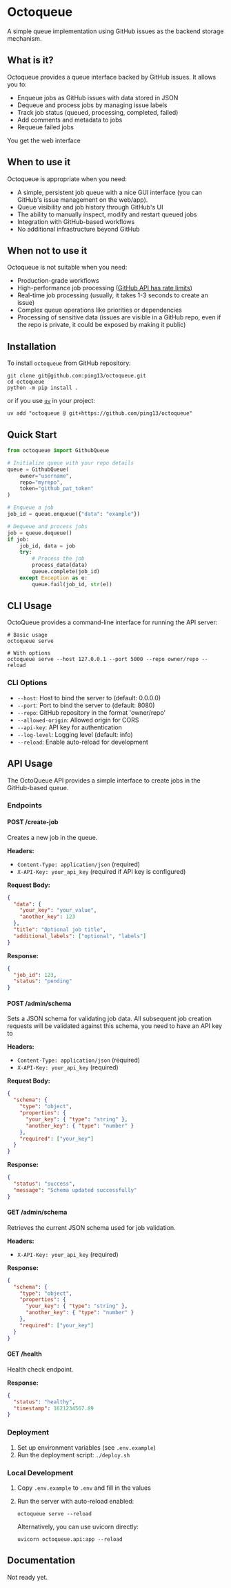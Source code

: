 
# Octoqueue

A simple queue implementation using GitHub issues as the backend storage mechanism.

## What is it?

Octoqueue provides a queue interface backed by GitHub issues. It allows you to:

- Enqueue jobs as GitHub issues with data stored in JSON
- Dequeue and process jobs by managing issue labels
- Track job status (queued, processing, completed, failed)
- Add comments and metadata to jobs
- Requeue failed jobs

You get the web interface 

## When to use it

Octoqueue is appropriate when you need:

- A simple, persistent job queue with a nice GUI interface (you can GitHub's
  issue management on the web/app).
- Queue visibility and job history through GitHub's UI
- The ability to manually inspect, modify and restart queued jobs
- Integration with GitHub-based workflows
- No additional infrastructure beyond GitHub

## When not to use it

Octoqueue is not suitable when you need:

- Production-grade workflows
- High-performance job processing ([GitHub API has rate limits](https://docs.github.com/en/rest/using-the-rest-api/rate-limits-for-the-rest-api))
- Real-time job processing (usually, it takes 1-3 seconds to create an issue)
- Complex queue operations like priorities or dependencies
- Processing of sensitive data (issues are visible in a GitHub repo, even if
  the repo is private, it could be exposed by making it public)

## Installation

To install `octoqueue` from GitHub repository:

```console
git clone git@github.com:ping13/octoqueue.git
cd octoqueue
python -m pip install .
```

or if you use [`uv`](https://docs.astral.sh/uv/) in your project:

```console
uv add "octoqueue @ git+https://github.com/ping13/octoqueue"
```

## Quick Start

```python
from octoqueue import GithubQueue

# Initialize queue with your repo details
queue = GithubQueue(
    owner="username",
    repo="myrepo",
    token="github_pat_token"
)

# Enqueue a job
job_id = queue.enqueue({"data": "example"})

# Dequeue and process jobs
job = queue.dequeue()
if job:
    job_id, data = job
    try:
        # Process the job
        process_data(data)
        queue.complete(job_id)
    except Exception as e:
        queue.fail(job_id, str(e))
```

## CLI Usage

OctoQueue provides a command-line interface for running the API server:

```console
# Basic usage
octoqueue serve

# With options
octoqueue serve --host 127.0.0.1 --port 5000 --repo owner/repo --reload
```

### CLI Options

- `--host`: Host to bind the server to (default: 0.0.0.0)
- `--port`: Port to bind the server to (default: 8080)
- `--repo`: GitHub repository in the format 'owner/repo'
- `--allowed-origin`: Allowed origin for CORS
- `--api-key`: API key for authentication
- `--log-level`: Logging level (default: info)
- `--reload`: Enable auto-reload for development

## API Usage

The OctoQueue API provides a simple interface to create jobs in the GitHub-based queue.

### Endpoints

#### POST /create-job

Creates a new job in the queue.

**Headers:**
- `Content-Type: application/json` (required)
- `X-API-Key: your_api_key` (required if API key is configured)

**Request Body:**
```json
{
  "data": {
    "your_key": "your_value",
    "another_key": 123
  },
  "title": "Optional job title",
  "additional_labels": ["optional", "labels"]
}
```

**Response:**
```json
{
  "job_id": 123,
  "status": "pending"
}
```

#### POST /admin/schema

Sets a JSON schema for validating job data. All subsequent job creation
requests will be validated against this schema, you need to have an API key to

**Headers:**
- `Content-Type: application/json` (required)
- `X-API-Key: your_api_key` (required)

**Request Body:**
```json
{
  "schema": {
    "type": "object",
    "properties": {
      "your_key": { "type": "string" },
      "another_key": { "type": "number" }
    },
    "required": ["your_key"]
  }
}
```

**Response:**
```json
{
  "status": "success",
  "message": "Schema updated successfully"
}
```

#### GET /admin/schema

Retrieves the current JSON schema used for job validation.

**Headers:**
- `X-API-Key: your_api_key` (required)

**Response:**
```json
{
  "schema": {
    "type": "object",
    "properties": {
      "your_key": { "type": "string" },
      "another_key": { "type": "number" }
    },
    "required": ["your_key"]
  }
}
```

#### GET /health

Health check endpoint.

**Response:**
```json
{
  "status": "healthy",
  "timestamp": 1621234567.89
}
```

### Deployment

1. Set up environment variables (see `.env.example`)
2. Run the deployment script: `./deploy.sh`

### Local Development

1. Copy `.env.example` to `.env` and fill in the values
2. Run the server with auto-reload enabled:
   ```console
   octoqueue serve --reload
   ```
   
   Alternatively, you can use uvicorn directly:
   ```console
   uvicorn octoqueue.api:app --reload
   ```

## Documentation

Not ready yet.

